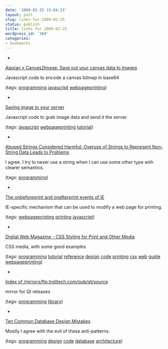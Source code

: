 ```yaml
---
date: '2009-02-25 15:04:33'
layout: post
slug: links-for-2009-02-25
status: publish
title: links for 2009-02-25
wordpress_id: '368'
categories:
- bookmarks
---
```


  * 
                

[Ajaxian » Canvas2Image: Save out your canvas data to images](http://ajaxian.com/archives/canvas2image-save-out-your-canvas-data-to-images)


                

Javascript code to encode a canvas bitmap in base64


                

(tags: [programming](http://delicious.com/eob/programming) [javascript](http://delicious.com/eob/javascript) [webpageprinting](http://delicious.com/eob/webpageprinting))


            
  * 
                

[Saving image to your server](http://www.izhuk.com/painter/product/doc/saving.htm)


                

Javascript code to grab image data and send it the server.


                

(tags: [javascript](http://delicious.com/eob/javascript) [webpageprinting](http://delicious.com/eob/webpageprinting) [tutorial](http://delicious.com/eob/tutorial))


            
  * 
                

[Abused Strings Considered Harmful: Overuse of Strings to Represent Non-String Data Leads to Problems](http://computer-programming-languages.suite101.com/article.cfm/abused_strings_considered_harmful)


                

I agree.  I try to never use a string when I can use some other type with clearer semantics.


                

(tags: [programming](http://delicious.com/eob/programming))


            
  * 
                

[The onbeforeprint and onafterprint events of IE](http://www.javascriptkit.com/javatutors/ie5print.shtml)


                

IE-specific mechanism that can be used to modify a web page for printing.


                

(tags: [webpageprinting](http://delicious.com/eob/webpageprinting) [printing](http://delicious.com/eob/printing) [javascript](http://delicious.com/eob/javascript))


            
  * 
                

[Digital Web Magazine	 - CSS Styling for Print and Other Media](http://www.digital-web.com/articles/css_styling_for_print_and_other_media/)


                

CSS media, with some good examples


                

(tags: [programming](http://delicious.com/eob/programming) [tutorial](http://delicious.com/eob/tutorial) [reference](http://delicious.com/eob/reference) [design](http://delicious.com/eob/design) [code](http://delicious.com/eob/code) [printing](http://delicious.com/eob/printing) [css](http://delicious.com/eob/css) [web](http://delicious.com/eob/web) [guide](http://delicious.com/eob/guide) [webpageprinting](http://delicious.com/eob/webpageprinting))


            
  * 
                

[Index of /mirrors/ftp.trolltech.com/pub/qt/source](http://ftp.heanet.ie/mirrors/ftp.trolltech.com/pub/qt/source/)


                

mirror for Qt releases


                

(tags: [programming](http://delicious.com/eob/programming) [library](http://delicious.com/eob/library))


            
  * 
                

[Ten Common Database Design Mistakes](http://www.simple-talk.com/sql/database-administration/ten-common-database-design-mistakes/)


                

Mostly I agree with the evil of these anti-patterns.


                

(tags: [programming](http://delicious.com/eob/programming) [design](http://delicious.com/eob/design) [code](http://delicious.com/eob/code) [database](http://delicious.com/eob/database) [architecture](http://delicious.com/eob/architecture))


            
